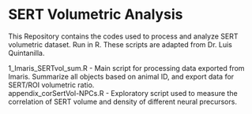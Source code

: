 # SERT Volumetric Analysis
This Repository contains the codes used to process and analyze SERT volumetric dataset. Run in R. These scripts are adapted from Dr. Luis Quintanilla. 

1_Imaris_SERTvol_sum.R - Main script for processing data exported from Imaris. Summarize all objects based on animal ID, and export data for SERT/ROI volumetric ratio.   
appendix_corSertVol-NPCs.R - Exploratory script used to measure the correlation of SERT volume and density of different neural precursors.

